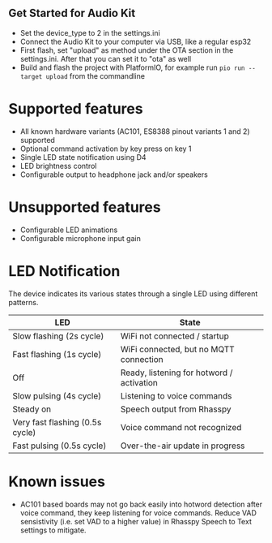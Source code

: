 ## Get Started for Audio Kit
- Set the device_type to 2 in the settings.ini
- Connect the Audio Kit to your computer via USB, like a regular esp32
- First flash, set "upload" as method under the OTA section in the settings.ini. After that you can set it to "ota" as well
- Build and flash the project with PlatformIO, for example run `pio run --target upload` from the commandline

# Supported features
- All known hardware variants (AC101, ES8388 pinout variants 1 and 2) supported
- Optional command activation by key press on key 1
- Single LED state notification using D4
- LED brightness control
- Configurable output to headphone jack and/or speakers

# Unsupported features
- Configurable LED animations 
- Configurable microphone input gain

# LED Notification
The device indicates its various states through a single LED using different patterns.

| LED                             | State                                     |
|---------------------------------|-------------------------------------------|
| Slow flashing (2s cycle)        | WiFi not connected / startup              |
| Fast flashing (1s cycle)        | WiFi connected, but no MQTT connection    |
| Off                             | Ready, listening for hotword / activation |
| Slow pulsing  (4s cycle)        | Listening to voice commands               |
| Steady on                       | Speech output from Rhasspy                |
| Very fast flashing (0.5s cycle) | Voice command not recognized              |  
| Fast pulsing (0.5s cycle)       | Over-the-air update in progress           |

# Known issues
- AC101 based boards may not go back easily into hotword detection after voice command, they keep listening for voice commands. Reduce VAD sensistivity (i.e. set VAD to a higher value) in Rhasspy Speech to Text settings to mitigate.